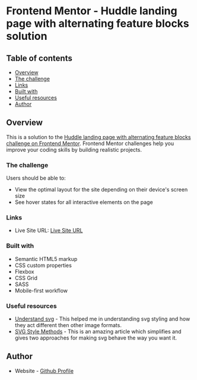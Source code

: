 # Frontend Mentor - Huddle landing page with alternating feature blocks solution



## Table of contents

- [Overview](#overview)
- [The challenge](#the-challenge)
- [Links](#links)
- [Built with](#built-with)
- [Useful resources](#useful-resources)
- [Author](#author)


## Overview

This is a solution to the [Huddle landing page with alternating feature blocks challenge on Frontend Mentor](https://www.frontendmentor.io/challenges/huddle-landing-page-with-alternating-feature-blocks-5ca5f5981e82137ec91a5100). Frontend Mentor challenges help you improve your coding skills by building realistic projects. 

### The challenge

Users should be able to:

- View the optimal layout for the site depending on their device's screen size
- See hover states for all interactive elements on the page



### Links

- Live Site URL: [Live Site URL](https://hassanakhtar8.github.io/huddle-landing-page-with-alternating-feature-blocks-master/)

### Built with

- Semantic HTML5 markup
- CSS custom properties
- Flexbox
- CSS Grid
- SASS
- Mobile-first workflow



### Useful resources

- [Understand svg](https://www.geeksforgeeks.org/how-to-make-an-svg-scale-with-its-parent-container/) - This helped me in understanding svg styling and how they act different then other image formats.
- [SVG Style Methods](https://www.geeksforgeeks.org/how-to-make-an-svg-scale-with-its-parent-container/) - This is an amazing article which simplifies and gives two approaches for making svg behave the way you want it.


## Author

- Website - [Github Profile](https://github.com/HassanAkhtar8)

